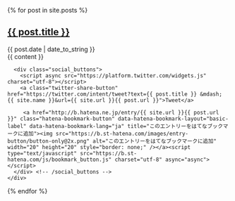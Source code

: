 {% for post in site.posts %}
<div class="row">
  <div class="col-md-1"></div>
  <div class="col-md-10">
    <div class="panel panel-default post">
      <h2><a href="{{ post.url }}" class="nodeco">{{ post.title }}</a></h2>
      <div class="date">
        {{ post.date | date_to_string }}
      </div> <!-- /date -->
      <div class="post_body">
        {{ content }}
      </div> <!-- /post -->

      <div class="social_buttons">
        <script async src="https://platform.twitter.com/widgets.js" charset="utf-8"></script>
        <a class="twitter-share-button" href="https://twitter.com/intent/tweet?text={{ post.title }} &mdash; {{ site.name }}&url={{ site.url }}{{ post.url }}">Tweet</a>

         <a href="http://b.hatena.ne.jp/entry/{{ site.url }}{{ post.url }}" class="hatena-bookmark-button" data-hatena-bookmark-layout="basic-label" data-hatena-bookmark-lang="ja" title="このエントリーをはてなブックマークに追加"><img src="https://b.st-hatena.com/images/entry-button/button-only@2x.png" alt="このエントリーをはてなブックマークに追加" width="20" height="20" style="border: none;" /></a><script type="text/javascript" src="https://b.st-hatena.com/js/bookmark_button.js" charset="utf-8" async="async"></script>
      </div> <!-- /social_buttons -->
    </div>
  </div>
  <div class="col-md-1"></div>
</div>
{% endfor %}
